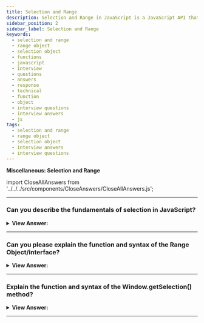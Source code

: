 ```yaml
---
title: Selection and Range
description: Selection and Range in JavaScript is a JavaScript API that allows you to select text in a document. - JavaScript Interview Questions & Answers
sidebar_position: 2
sidebar_label: Selection and Range
keywords:
  - selection and range
  - range object
  - selection object
  - functions
  - javascript
  - interview
  - questions
  - answers
  - response
  - technical
  - function
  - object
  - interview questions
  - interview answers
  - js
tags:
  - selection and range
  - range object
  - selection object
  - interview answers
  - interview questions
---
```


<head>
  <title>Selection and Range | JavaScript Frontend Phone Interview</title>
</head>

**Miscellaneous: Selection and Range**

import CloseAllAnswers from '../../../src/components/CloseAnswers/CloseAllAnswers.js';

<CloseAllAnswers />

---

### Can you describe the fundamentals of selection in JavaScript?

<details>
  <summary><strong>View Answer:</strong></summary>
  <div>
  <div><strong>Interview Response:</strong> JavaScript may access a current selection, select and deselect DOM nodes whole or partially, delete the selected content from the document, and encapsulate it in a tag. Range is the primary selection idea, and it is just a pair of "border points": range start and range end.
    </div>
  </div>
</details>

---

### Can you please explain the function and syntax of the Range Object/interface?

<details>
  <summary><strong>View Answer:</strong></summary>
  <div>
  <div><strong>Interview Response:</strong> The Range interface represents a document fragment that can contain nodes and parts of text nodes. The `Range()` constructor returns a newly created Range object whose start and the end are the global Document object. A Range object gets created without parameters in its initial state. Then we can set the selection boundaries using `range.setStart(node, offset)` and `range.setEnd(node, offset)`. Surprisingly, the first parameter node in both systems can be either a text node or an element node, and the meaning of the second argument is dependent on this.
    </div><br />
  <div><strong className="codeExample">Code Example:</strong><br /><br />

<strong>Syntax: </strong> let range = new Range();<br /><br />

  <div></div>

```html
<p id="p">Hello</p>
<script>
  let range = new Range();
  range.setStart(p.firstChild, 2);
  range.setEnd(p.firstChild, 4);

  // toString of a range returns its content as text
  console.log(range); // ll
</script>
```

  </div>
  </div>
</details>

---

### Explain the function and syntax of the Window.getSelection() method?

<details>
  <summary><strong>View Answer:</strong></summary>
  <div>
  <div><strong>Interview Response:</strong> The `window.getSelection()` method returns a Selection object representing the range of text selected by the user or the caret's current position. The document selection is represented as a Selection object, which may be accessed by `window.getSelection()` or `document.getSelection()`. A selection may contain 0 or more ranges.
    </div><br />
  <div><strong className="codeExample">Code Example:</strong><br /><br />

<strong>Syntax: </strong> let range = new Range()let selection = window.getSelection();<br /><br />

  <div></div>

```html
<p id="p">Select me: <i>italic</i> and <b>bold</b></p>

From <input id="from" disabled /> – To <input id="to" disabled />
<script>
  document.onselectionchange = function () {
    let selection = document.getSelection();

    let { anchorNode, anchorOffset, focusNode, focusOffset } = selection;

    // anchorNode and focusNode are text nodes usually
    from.value = `${anchorNode?.data}, offset ${anchorOffset}`;
    to.value = `${focusNode?.data}, offset ${focusOffset}`;
  };
</script>
```

  </div>
  </div>
</details>

---

